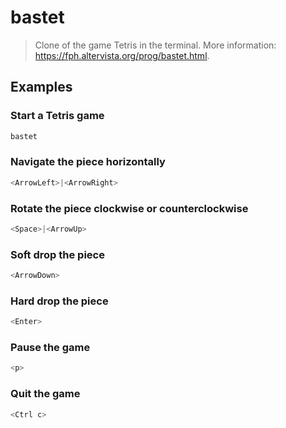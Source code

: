 # bastet

> Clone of the game Tetris in the terminal. More information: <https://fph.altervista.org/prog/bastet.html>.

## Examples

### Start a Tetris game

```bash
bastet
```

### Navigate the piece horizontally

```bash
<ArrowLeft>|<ArrowRight>
```

### Rotate the piece clockwise or counterclockwise

```bash
<Space>|<ArrowUp>
```

### Soft drop the piece

```bash
<ArrowDown>
```

### Hard drop the piece

```bash
<Enter>
```

### Pause the game

```bash
<p>
```

### Quit the game

```bash
<Ctrl c>
```
